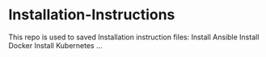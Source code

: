 # Installation-Instructions
This repo is used to saved Installation instruction files:
  Install Ansible
  Install Docker
  Install Kubernetes
  ...
